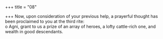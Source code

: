 +++
title = "08"

+++
Now, upon consideration of your previous help, a prayerful thought has  been proclaimed to you at the third rite:  
o Agni, grant to us a prize of an array of heroes, a lofty cattle-rich one,  and wealth in good descendants.  